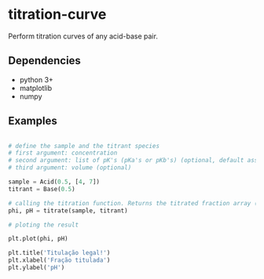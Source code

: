 # titration-curve
Perform titration curves of any acid-base pair.

## Dependencies

- python 3+
- matplotlib
- numpy

## Examples
```python

# define the sample and the titrant species
# first argument: concentration
# second argument: list of pK's (pKa's or pKb's) (optional, default assumes strong acid/base)
# third argument: volume (optional)

sample = Acid(0.5, [4, 7])
titrant = Base(0.5)

# calling the titration function. Returns the titrated fraction array (phi) and the pH array
phi, pH = titrate(sample, titrant)

# ploting the result

plt.plot(phi, pH)

plt.title('Titulação legal!')
plt.xlabel('Fração titulada')
plt.ylabel('pH')
```